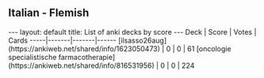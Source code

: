<h2>Italian  -  Flemish</h2>
---
layout: default
title: List of anki decks by score
---
Deck | Score | Votes | Cards
-----|-------|-------|------
[ilsasso26aug](https://ankiweb.net/shared/info/1623050473) | 0 | 0 | 61
[oncologie specialistische farmacotherapie](https://ankiweb.net/shared/info/816531956) | 0 | 0 | 224
